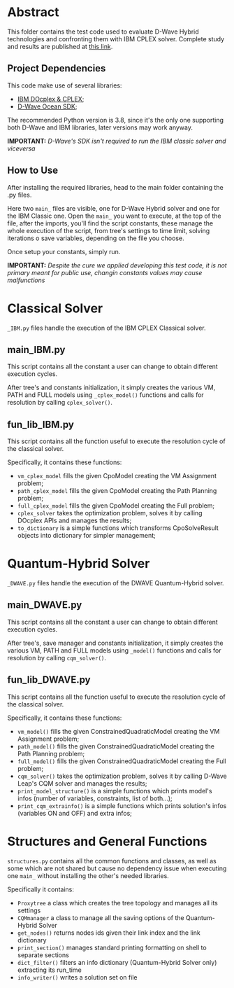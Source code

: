 # Abstract
This folder contains the test code used to evaluate D-Wave Hybrid technologies and confronting them with IBM CPLEX solver. Complete study and results are published at [this link](www.google.com).


## Project Dependencies
This code make use of several libraries:
- [IBM DOcplex & CPLEX](https://ibmdecisionoptimization.github.io/docplex-doc/index.html);
- [D-Wave Ocean SDK](https://docs.ocean.dwavesys.com/en/stable/getting_started.html#gs-initial-setup);

The recommended Python version is 3.8, since it's the only one supporting both D-Wave and IBM libraries, later versions may work anyway. 

**IMPORTANT:** _D-Wave's SDK isn't required to run the IBM classic solver and viceversa_


## How to Use
After installing the required libraries, head to the main folder containing the .py files.

Here two `main_` files are visible, one for D-Wave Hybrid solver and one for the IBM Classic one. Open the `main_` you want to execute, at the top of the file, after the imports, you'll find the script constants, these manage the whole execution of the script, from tree's settings to time limit, solving iterations o save variables, depending on the file you choose.

Once setup your constants, simply run.

**IMPORTANT:** _Despite the cure we applied developing this test code, it is not primary meant for public use, changin constants values may cause malfunctions_



<!-- =========== NEW SECTION =========== -->
# Classical Solver
`_IBM.py` files handle the execution of the IBM CPLEX Classical solver.


## main_IBM.py
This script contains all the constant a user can change to obtain different execution cycles.

After tree's and constants initialization, it simply creates the various VM, PATH and FULL models using `_cplex_model()` functions and calls for resolution by calling `cplex_solver()`. 


## fun_lib_IBM.py
This script contains all the function useful to execute the resolution cycle of the classical solver.

Specifically, it contains these functions:
- `vm_cplex_model` fills the given CpoModel creating the VM Assignment problem;
- `path_cplex_model` fills the given CpoModel creating the Path Planning problem;
- `full_cplex_model` fills the given CpoModel creating the Full problem;
- `cplex_solver` takes the optimization problem, solves it by calling DOcplex APIs and manages the results;
- `to_dictionary` is a simple functions which transforms CpoSolveResult objects into dictionary for simpler management;



<!-- =========== NEW SECTION =========== -->
# Quantum-Hybrid Solver
`_DWAVE.py` files handle the execution of the DWAVE Quantum-Hybrid solver.


## main_DWAVE.py
This script contains all the constant a user can change to obtain different execution cycles.

After tree's, save manager and constants initialization, it simply creates the various VM, PATH and FULL models using `_model()` functions and calls for resolution by calling `cqm_solver()`. 


## fun_lib_DWAVE.py
This script contains all the function useful to execute the resolution cycle of the classical solver.

Specifically, it contains these functions:
- `vm_model()` fills the given ConstrainedQuadraticModel creating the VM Assignment problem;
- `path_model()` fills the given ConstrainedQuadraticModel creating the Path Planning problem;
- `full_model()` fills the given ConstrainedQuadraticModel creating the Full problem;
- `cqm_solver()` takes the optimization problem, solves it by calling D-Wave Leap's CQM solver and manages the results;
- `print_model_structure()` is a simple functions which prints model's infos (number of variables, constraints, list of both...);
- `print_cqm_extrainfo()` is a simple functions which prints solution's infos (variables ON and OFF) and extra infos;



<!-- =========== NEW SECTION =========== -->
# Structures and General Functions
`structures.py` contains all the common functions and classes, as well as some which are not shared but cause no dependency issue when executing one `main_` without installing the other's needed libraries.

Specifically it contains:
- `Proxytree` a class which creates the tree topology and manages all its settings
- `CQMmanager` a class to manage all the saving options of the Quantum-Hybrid Solver
- `get_nodes()` returns nodes ids given their link index and the link dictionary
- `print_section()` manages standard printing formatting on shell to separate sections
- `dict_filter()` filters an info dictionary (Quantum-Hybrid Solver only) extracting its run_time
- `info_writer()` writes a solution set on file
